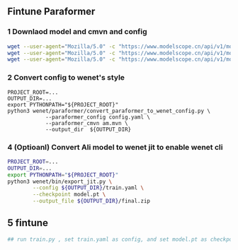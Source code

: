 ## Fintune Paraformer
### 1 Downlaod model and cmvn and config
```bash
wget --user-agent="Mozilla/5.0" -c "https://www.modelscope.cn/api/v1/models/damo/speech_paraformer-large_asr_nat-zh-cn-16k-common-vocab8404-pytorch/repo?Revision=v1.0.4&FilePath=model.pb" -O model.pt
wget --user-agent="Mozilla/5.0" -c "https://www.modelscope.cn/api/v1/models/damo/speech_paraformer-large_asr_nat-zh-cn-16k-common-vocab8404-pytorch/repo?Revision=v1.0.4&FilePath=am.mvn" -O am.mvn
wget --user-agent="Mozilla/5.0" -c "https://www.modelscope.cn/api/v1/models/damo/speech_paraformer-large_asr_nat-zh-cn-16k-common-vocab8404-pytorch/repo?Revision=v1.0.4&FilePath=config.yaml" -O config.yaml
```
### 2 Convert config to wenet's style
```
PROJECT_ROOT=...
OUTPUT_DIR=...
export PYTHONPATH="${PROJECT_ROOT}"
python3 wenet/paraformer/convert_paraformer_to_wenet_config.py \
            --paraformer_config config.yaml \
            --paraformer_cmvn am.mvn \
            --output_dir  ${OUTPUT_DIR}
```
### 4 (Optioanl) Convert Ali model to wenet jit to enable wenet cli
```bash
PROJECT_ROOT=...
OUTPUT_DIR=...
export PYTHONPATH="${PROJECT_ROOT}"
python3 wenet/bin/export_jit.py \
        --config ${OUTPUT_DIR}/train.yaml \
        --checkpoint model.pt \
        --output_file ${OUTPUT_DIR}/final.zip
```
## 5 fintune 
```bash
## run train.py , set train.yaml as config, and set model.pt as checkpoint
```
